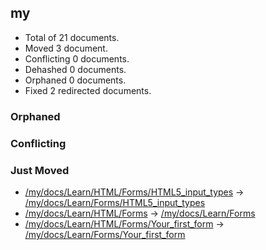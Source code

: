 ## my

* Total of 21 documents.
* Moved 3 document.
* Conflicting 0 documents.
* Dehashed 0 documents.
* Orphaned 0 documents.
* Fixed 2 redirected documents.

### Orphaned


### Conflicting


### Just Moved
* [/my/docs/Learn/HTML/Forms/HTML5_input_types](https://developer.mozilla.org/my/docs/Learn/HTML/Forms/HTML5_input_types) → [/my/docs/Learn/Forms/HTML5_input_types](https://unslugged.content.dev.mdn.mozit.cloud/my/docs/Learn/Forms/HTML5_input_types)
* [/my/docs/Learn/HTML/Forms](https://developer.mozilla.org/my/docs/Learn/HTML/Forms) → [/my/docs/Learn/Forms](https://unslugged.content.dev.mdn.mozit.cloud/my/docs/Learn/Forms)
* [/my/docs/Learn/HTML/Forms/Your_first_form](https://developer.mozilla.org/my/docs/Learn/HTML/Forms/Your_first_form) → [/my/docs/Learn/Forms/Your_first_form](https://unslugged.content.dev.mdn.mozit.cloud/my/docs/Learn/Forms/Your_first_form)

